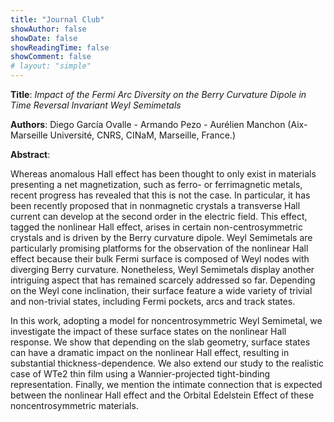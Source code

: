 ```yaml
---
title: "Journal Club"
showAuthor: false
showDate: false
showReadingTime: false
showComment: false
# layout: "simple"
---
```


**Title**: *Impact of the Fermi Arc Diversity on the Berry Curvature Dipole in Time Reversal Invariant Weyl Semimetals* 

**Authors**: Diego García Ovalle - Armando Pezo - Aurélien Manchon (Aix-Marseille Université, CNRS, CINaM, Marseille, France.)

**Abstract**: 

Whereas anomalous Hall effect has been thought to only exist in materials presenting a net magnetization, such as ferro- or ferrimagnetic metals, recent progress has revealed that this is not the case. In particular, it has been recently proposed that in nonmagnetic crystals a transverse Hall current can develop at the second order in the electric field. This effect, tagged the nonlinear Hall effect, arises in certain non-centrosymmetric crystals and is driven by the Berry curvature dipole. Weyl Semimetals are particularly promising platforms for the observation of the nonlinear Hall effect because their bulk Fermi surface is composed of Weyl nodes with diverging Berry curvature. Nonetheless, Weyl Semimetals display another intriguing aspect that has remained scarcely addressed so far. Depending on the Weyl cone inclination, their surface feature a wide variety of trivial and non-trivial states, including Fermi pockets, arcs and track states.
 
In this work, adopting a model for noncentrosymmetric Weyl Semimetal, we investigate the impact of these surface states on the nonlinear Hall response. We show that depending on the slab geometry, surface states can have a dramatic impact on the nonlinear Hall effect, resulting in substantial thickness-dependence. We also extend our study to the realistic case of WTe2 thin film using a Wannier-projected tight-binding representation. Finally, we mention the intimate connection that is expected between the nonlinear Hall effect and the Orbital Edelstein Effect of these noncentrosymmetric materials.